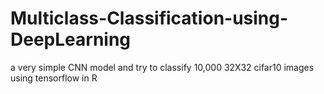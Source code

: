 # Multiclass-Classification-using-DeepLearning

a very simple CNN model and try to classify 10,000 32X32 cifar10 images using tensorflow in R
